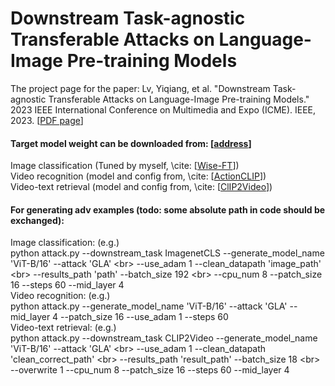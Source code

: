 # Downstream Task-agnostic Transferable Attacks on Language-Image Pre-training Models
The project page for the paper:
Lv, Yiqiang, et al. "Downstream Task-agnostic Transferable Attacks on Language-Image Pre-training Models." 2023 IEEE International Conference on Multimedia and Expo (ICME). IEEE, 2023. [[PDF page](https://ieeexplore.ieee.org/abstract/document/10219910)]


#### Target model weight can be downloaded from: [[address](https://pan.baidu.com/s/1fQy9Xms-iS0qeQezzz46Qg?pwd=0000)]
Image classification (Tuned by myself, \cite: [[Wise-FT](https://github.com/mlfoundations/wise-ft/tree/master)])<br>
Video recognition    (model and config from, \cite: [[ActionCLIP](https://github.com/sallymmx/ActionCLIP)])<br>
Video-text retrieval (model and config from, \cite: [[ClIP2Video](https://github.com/CryhanFang/CLIP2Video)])<br>

#### For generating adv examples (todo: some absolute path in code should be exchanged):
Image classification: (e.g.) <br>
                 python attack.py --downstream_task ImagenetCLS --generate_model_name 'ViT-B/16' --attack 'GLA' \<br>
                 --use_adam 1 --clean_datapath 'image_path' \<br>
                 --results_path 'path' --batch_size 192 \<br>
                 --cpu_num 8  --patch_size 16 --steps 60  --mid_layer 4<br>
Video recognition: (e.g.)<br>
                 python attack.py --generate_model_name 'ViT-B/16' --attack 'GLA'  --mid_layer 4 --patch_size 16 --use_adam 1  --steps 60<br>
Video-text retrieval: (e.g.)<br>
                 python attack.py --downstream_task CLIP2Video --generate_model_name 'ViT-B/16' --attack 'GLA' \<br>
                 --use_adam 1  --clean_datapath 'clean_correct_path' \<br>
                 --results_path 'result_path' --batch_size 18 \<br>
                 --overwrite 1 --cpu_num 8  --patch_size 16 --steps 60  --mid_layer 4<br>

                

